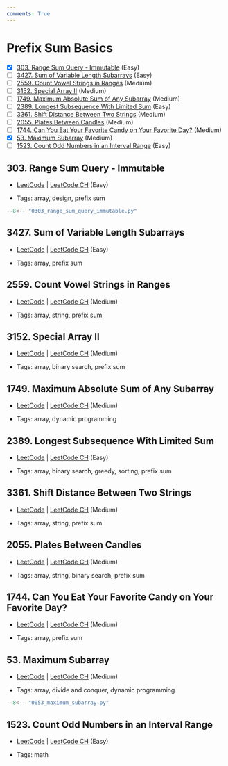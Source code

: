 ```yaml
---
comments: True
---
```


# Prefix Sum Basics

- [x] [303. Range Sum Query - Immutable](https://leetcode.cn/problems/range-sum-query-immutable/) (Easy)
- [ ] [3427. Sum of Variable Length Subarrays](https://leetcode.cn/problems/sum-of-variable-length-subarrays/) (Easy)
- [ ] [2559. Count Vowel Strings in Ranges](https://leetcode.cn/problems/count-vowel-strings-in-ranges/) (Medium)
- [ ] [3152. Special Array II](https://leetcode.cn/problems/special-array-ii/) (Medium)
- [ ] [1749. Maximum Absolute Sum of Any Subarray](https://leetcode.cn/problems/maximum-absolute-sum-of-any-subarray/) (Medium)
- [ ] [2389. Longest Subsequence With Limited Sum](https://leetcode.cn/problems/longest-subsequence-with-limited-sum/) (Easy)
- [ ] [3361. Shift Distance Between Two Strings](https://leetcode.cn/problems/shift-distance-between-two-strings/) (Medium)
- [ ] [2055. Plates Between Candles](https://leetcode.cn/problems/plates-between-candles/) (Medium)
- [ ] [1744. Can You Eat Your Favorite Candy on Your Favorite Day?](https://leetcode.cn/problems/can-you-eat-your-favorite-candy-on-your-favorite-day/) (Medium)
- [x] [53. Maximum Subarray](https://leetcode.cn/problems/maximum-subarray/) (Medium)
- [ ] [1523. Count Odd Numbers in an Interval Range](https://leetcode.cn/problems/count-odd-numbers-in-an-interval-range/) (Easy)

## 303. Range Sum Query - Immutable

-   [LeetCode](https://leetcode.com/problems/range-sum-query-immutable/) | [LeetCode CH](https://leetcode.cn/problems/range-sum-query-immutable/) (Easy)

-   Tags: array, design, prefix sum

```python title="303. Range Sum Query - Immutable - Python Solution"
--8<-- "0303_range_sum_query_immutable.py"
```

## 3427. Sum of Variable Length Subarrays

-   [LeetCode](https://leetcode.com/problems/sum-of-variable-length-subarrays/) | [LeetCode CH](https://leetcode.cn/problems/sum-of-variable-length-subarrays/) (Easy)

-   Tags: array, prefix sum

## 2559. Count Vowel Strings in Ranges

-   [LeetCode](https://leetcode.com/problems/count-vowel-strings-in-ranges/) | [LeetCode CH](https://leetcode.cn/problems/count-vowel-strings-in-ranges/) (Medium)

-   Tags: array, string, prefix sum

## 3152. Special Array II

-   [LeetCode](https://leetcode.com/problems/special-array-ii/) | [LeetCode CH](https://leetcode.cn/problems/special-array-ii/) (Medium)

-   Tags: array, binary search, prefix sum

## 1749. Maximum Absolute Sum of Any Subarray

-   [LeetCode](https://leetcode.com/problems/maximum-absolute-sum-of-any-subarray/) | [LeetCode CH](https://leetcode.cn/problems/maximum-absolute-sum-of-any-subarray/) (Medium)

-   Tags: array, dynamic programming

## 2389. Longest Subsequence With Limited Sum

-   [LeetCode](https://leetcode.com/problems/longest-subsequence-with-limited-sum/) | [LeetCode CH](https://leetcode.cn/problems/longest-subsequence-with-limited-sum/) (Easy)

-   Tags: array, binary search, greedy, sorting, prefix sum

## 3361. Shift Distance Between Two Strings

-   [LeetCode](https://leetcode.com/problems/shift-distance-between-two-strings/) | [LeetCode CH](https://leetcode.cn/problems/shift-distance-between-two-strings/) (Medium)

-   Tags: array, string, prefix sum

## 2055. Plates Between Candles

-   [LeetCode](https://leetcode.com/problems/plates-between-candles/) | [LeetCode CH](https://leetcode.cn/problems/plates-between-candles/) (Medium)

-   Tags: array, string, binary search, prefix sum

## 1744. Can You Eat Your Favorite Candy on Your Favorite Day?

-   [LeetCode](https://leetcode.com/problems/can-you-eat-your-favorite-candy-on-your-favorite-day/) | [LeetCode CH](https://leetcode.cn/problems/can-you-eat-your-favorite-candy-on-your-favorite-day/) (Medium)

-   Tags: array, prefix sum

## 53. Maximum Subarray

-   [LeetCode](https://leetcode.com/problems/maximum-subarray/) | [LeetCode CH](https://leetcode.cn/problems/maximum-subarray/) (Medium)

-   Tags: array, divide and conquer, dynamic programming

```python title="53. Maximum Subarray - Python Solution"
--8<-- "0053_maximum_subarray.py"
```

## 1523. Count Odd Numbers in an Interval Range

-   [LeetCode](https://leetcode.com/problems/count-odd-numbers-in-an-interval-range/) | [LeetCode CH](https://leetcode.cn/problems/count-odd-numbers-in-an-interval-range/) (Easy)

-   Tags: math
